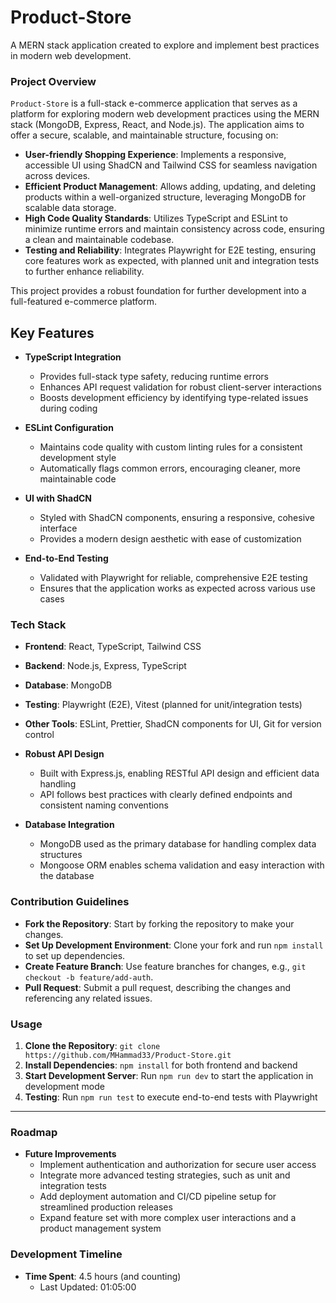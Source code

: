 # Product-Store

A MERN stack application created to explore and implement best practices in modern web development.

### Project Overview

`Product-Store` is a full-stack e-commerce application that serves as a platform for exploring modern web development practices using the MERN stack (MongoDB, Express, React, and Node.js). The application aims to offer a secure, scalable, and maintainable structure, focusing on:

- **User-friendly Shopping Experience**: Implements a responsive, accessible UI using ShadCN and Tailwind CSS for seamless navigation across devices.
- **Efficient Product Management**: Allows adding, updating, and deleting products within a well-organized structure, leveraging MongoDB for scalable data storage.
- **High Code Quality Standards**: Utilizes TypeScript and ESLint to minimize runtime errors and maintain consistency across code, ensuring a clean and maintainable codebase.
- **Testing and Reliability**: Integrates Playwright for E2E testing, ensuring core features work as expected, with planned unit and integration tests to further enhance reliability.

This project provides a robust foundation for further development into a full-featured e-commerce platform.

## Key Features

- **TypeScript Integration**

  - Provides full-stack type safety, reducing runtime errors
  - Enhances API request validation for robust client-server interactions
  - Boosts development efficiency by identifying type-related issues during coding

- **ESLint Configuration**

  - Maintains code quality with custom linting rules for a consistent development style
  - Automatically flags common errors, encouraging cleaner, more maintainable code

- **UI with ShadCN**

  - Styled with ShadCN components, ensuring a responsive, cohesive interface
  - Provides a modern design aesthetic with ease of customization

- **End-to-End Testing**
  - Validated with Playwright for reliable, comprehensive E2E testing
  - Ensures that the application works as expected across various use cases

### Tech Stack

- **Frontend**: React, TypeScript, Tailwind CSS
- **Backend**: Node.js, Express, TypeScript
- **Database**: MongoDB
- **Testing**: Playwright (E2E), Vitest (planned for unit/integration tests)
- **Other Tools**: ESLint, Prettier, ShadCN components for UI, Git for version control

- **Robust API Design**

  - Built with Express.js, enabling RESTful API design and efficient data handling
  - API follows best practices with clearly defined endpoints and consistent naming conventions

- **Database Integration**
  - MongoDB used as the primary database for handling complex data structures
  - Mongoose ORM enables schema validation and easy interaction with the database

### Contribution Guidelines

- **Fork the Repository**: Start by forking the repository to make your changes.
- **Set Up Development Environment**: Clone your fork and run `npm install` to set up dependencies.
- **Create Feature Branch**: Use feature branches for changes, e.g., `git checkout -b feature/add-auth`.
- **Pull Request**: Submit a pull request, describing the changes and referencing any related issues.

### Usage

1. **Clone the Repository**: `git clone https://github.com/MHammad33/Product-Store.git`
2. **Install Dependencies**: `npm install` for both frontend and backend
3. **Start Development Server**: Run `npm run dev` to start the application in development mode
4. **Testing**: Run `npm run test` to execute end-to-end tests with Playwright

---

### Roadmap

- **Future Improvements**
  - Implement authentication and authorization for secure user access
  - Integrate more advanced testing strategies, such as unit and integration tests
  - Add deployment automation and CI/CD pipeline setup for streamlined production releases
  - Expand feature set with more complex user interactions and a product management system

### Development Timeline

- **Time Spent**: 4.5 hours (and counting)
  - Last Updated: 01:05:00
